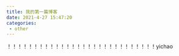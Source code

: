 ```yaml
---
title: 我的第一篇博客
date: 2021-4-27 15:47:20
categories:
 - other
---
```


！！！！！！！！！！！！！！！！！！！！！！！！！！！！yichao